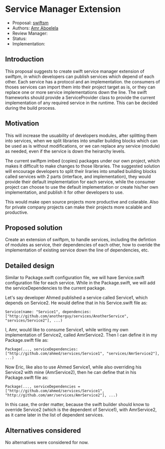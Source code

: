 # Service Manager Extension

* Proposal: [swiftsm](swiftpm-swift-service-extension.md)
* Authors: [Amr Aboelela](https://github.com/amraboelela)
* Review Manager:
* Status:
* Implementation: 

## Introduction

This proposal suggests to create swift service manager extension of swiftpm, in which developers can publish services which depend of each other. Each service has a protocol and an implementation. the consumers of thoses services can import them into their project target as is, or they can replace one or more service implementations down the line. The swift frameworks should provide a ServiceProvider class to provide the current implementation of any required service in the runtime. This can be decided during the build process.

## Motivation

This will increase the usuability of developers modules, after splitting them into services, when we split libraries into smaller building blocks which can be used as is without modifications, or we can replace any service (module) as needed, even if the service is down the heirarchy levels.

The current swiftpm imbed (copies) packages under our own project, which makes it difficult to make changes to those libraries. The suggested solution will encourage developers to split their liraries into smalled building blocks called services with 2 parts (interface, and implementation), they would provide their default implementation for each service, while the consumer project can choose to use the default implementation or create his/her own implementation, and publish it for other developers to use.

This would make open source projects more productive and colarable. Also for private company projects can make their projects more scalable and productive.

## Proposed solution

Create an extension of swiftpm, to handle services, including the defintion of modules as service, their dependencies of each other, how to overide the implementation of existing service down the line of dependencies, etc.


## Detailed design

Similar to Package.swift configuration file, we will have Service.swift configuration file for each service. While in the Package.swift, we will add the serviceDependencies to the current package.

Let's say developer Ahmed published a service called Service1, which depends on Service2. He would define that in his Service.swift file as:

```
Service(name: "Service1", dependencies: ["http://github.com/anotherguy/services/AnotherService", "services/Service2"], ...)
```


I, Amr, would like to consume Service1, while writing my own implementation of Service2, called AmrService2. Then I can define it in my Package.swift file as:

```
Package(..., serviceDependencies: ["http://github.com/ahmed/services/Service1", "services/AmrService2"], ...)
```

Now Eric, like also to use Ahmed Service1, while also overriding his Service2 with mine (AmrService2), then he can define that in his Package.swift file as:

```
Package(..., serviceDependencies = ["http://github.com/ahmed/services/Service1", "http://github.com/amr/services/AmrService2"], ...)
```

In this case, the order matter, because the swift builder should know to override Service2 (which is the dependent of Service1), with AmrService2, as it came later in the list of dependent services.

## Alternatives considered

No alternatives were considered for now.

